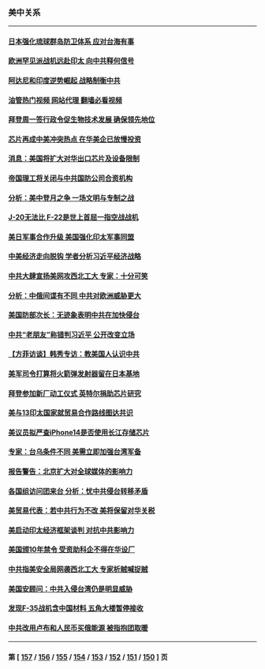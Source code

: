 ### 美中关系
---
#### [日本强化琉球群岛防卫体系 应对台海有事](../../pages/nf1412576/n13823710.md?09131245) 
#### [欧洲罕见派战机远赴印太 向中共释何信号](../../pages/nf1412576/n13823532.md?09131245) 
#### [阿达尼和印度逆势崛起 战略制衡中共](../../pages/nf1412576/n13823566.md?09131245) 
#### [油管热门视频 网站代理 翻墙必看视频](http://209.222.30.114:81/youtube.html?09131245)
#### [拜登周一签行政令促生物技术发展 确保领先地位](../../pages/nf1412576/n13823369.md?09131245) 
#### [芯片再成中美冲突热点 在华美企已放慢投资](../../pages/nf1412576/n13823433.md?09131245) 
#### [消息：美国将扩大对华出口芯片及设备限制](../../pages/nf1412576/n13822921.md?09131245) 
#### [帝国理工将关闭与中共国防公司合资机构](../../pages/nf1412576/n13822785.md?09131245) 
#### [分析：美中登月之争 一场文明与专制之战](../../pages/nf1412576/n13819724.md?09131245) 
#### [J-20无法比 F-22是世上首屈一指空战战机](../../pages/nf1412576/n13819734.md?09131245) 
#### [美日军事合作升级 美国强化印太军事同盟](../../pages/nf1412576/n13822055.md?09131245) 
#### [中美经济走向脱钩 学者分析习近平经济战略](../../pages/nf1412576/n13821985.md?09131245) 
#### [中共大肆宣扬美网攻西北工大 专家：十分可笑](../../pages/nf1412576/n13821918.md?09131245) 
#### [分析：中俄间谍有不同 中共对欧洲威胁更大](../../pages/nf1412576/n13821320.md?09131245) 
#### [美国防部次长：无迹象表明中共在加快侵台](../../pages/nf1412576/n13821926.md?09131245) 
#### [中共“老朋友”称错判习近平 公开改变立场](../../pages/nf1412576/n13821789.md?09131245) 
#### [【方菲访谈】韩秀专访：教美国人认识中共](../../pages/nf1412576/n13821310.md?09131245) 
#### [美军司令打算将火箭弹发射器留在日本基地](../../pages/nf1412576/n13821015.md?09131245) 
#### [拜登参加新厂动工仪式 英特尔捐助芯片研究](../../pages/nf1412576/n13821014.md?09131245) 
#### [美与13印太国家就贸易合作路线图达共识](../../pages/nf1412576/n13821092.md?09131245) 
#### [美议员拟严查iPhone14是否使用长江存储芯片](../../pages/nf1412576/n13821071.md?09131245) 
#### [专家：台乌条件不同 美需立即加强台湾军备](../../pages/nf1412576/n13820912.md?09131245) 
#### [报告警告：北京扩大对全球媒体的影响力](../../pages/nf1412576/n13820838.md?09131245) 
#### [各国组访问团来台 分析：忧中共侵台转移矛盾](../../pages/nf1412576/n13819749.md?09131245) 
#### [美贸易代表：若中共行为不改 美将保留对华关税](../../pages/nf1412576/n13820256.md?09131245) 
#### [美启动印太经济框架谈判 对抗中共影响力](../../pages/nf1412576/n13819753.md?09131245) 
#### [美国颁10年禁令 受资助科企不得在华设厂](../../pages/nf1412576/n13819710.md?09131245) 
#### [中共指美安全局网袭西北工大 专家析贼喊捉贼](../../pages/nf1412576/n13819395.md?09131245) 
#### [美国安顾问：中共入侵台湾仍是明显威胁](../../pages/nf1412576/n13819553.md?09131245) 
#### [发现F-35战机含中国材料 五角大楼暂停接收](../../pages/nf1412576/n13819533.md?09131245) 
#### [中共改用卢布和人民币买俄能源 被指抱团取暖](../../pages/nf1412576/n13819425.md?09131245) 

---
#### 第 [ [157](./157.md?09131245) / [156](./156.md?09131245) / [155](./155.md?09131245) / [154](./154.md?09131245) / [153](./153.md?09131245) / [152](./152.md?09131245) / [151](./151.md?09131245) / [150](./150.md?09131245) ] 页
